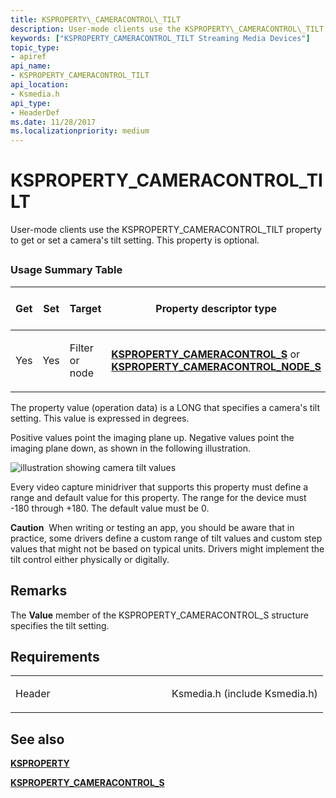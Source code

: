 ```yaml
---
title: KSPROPERTY\_CAMERACONTROL\_TILT
description: User-mode clients use the KSPROPERTY\_CAMERACONTROL\_TILT property to get or set a camera's tilt setting. This property is optional.
keywords: ["KSPROPERTY_CAMERACONTROL_TILT Streaming Media Devices"]
topic_type:
- apiref
api_name:
- KSPROPERTY_CAMERACONTROL_TILT
api_location:
- Ksmedia.h
api_type:
- HeaderDef
ms.date: 11/28/2017
ms.localizationpriority: medium
---
```


# KSPROPERTY\_CAMERACONTROL\_TILT


User-mode clients use the KSPROPERTY\_CAMERACONTROL\_TILT property to get or set a camera's tilt setting. This property is optional.

## <span id="ddk_ksproperty_cameracontrol_tilt_ks"></span><span id="DDK_KSPROPERTY_CAMERACONTROL_TILT_KS"></span>


### Usage Summary Table

<table>
<colgroup>
<col width="20%" />
<col width="20%" />
<col width="20%" />
<col width="20%" />
<col width="20%" />
</colgroup>
<thead>
<tr class="header">
<th>Get</th>
<th>Set</th>
<th>Target</th>
<th>Property descriptor type</th>
<th>Property value type</th>
</tr>
</thead>
<tbody>
<tr class="odd">
<td><p>Yes</p></td>
<td><p>Yes</p></td>
<td><p>Filter or node</p></td>
<td><p><a href="/windows-hardware/drivers/ddi/ksmedia/ns-ksmedia-ksproperty_cameracontrol_s" data-raw-source="[&lt;strong&gt;KSPROPERTY_CAMERACONTROL_S&lt;/strong&gt;](/windows-hardware/drivers/ddi/ksmedia/ns-ksmedia-ksproperty_cameracontrol_s)"><strong>KSPROPERTY_CAMERACONTROL_S</strong></a> or <a href="/windows-hardware/drivers/ddi/ksmedia/ns-ksmedia-ksproperty_cameracontrol_node_s" data-raw-source="[&lt;strong&gt;KSPROPERTY_CAMERACONTROL_NODE_S&lt;/strong&gt;](/windows-hardware/drivers/ddi/ksmedia/ns-ksmedia-ksproperty_cameracontrol_node_s)"><strong>KSPROPERTY_CAMERACONTROL_NODE_S</strong></a></p></td>
<td><p>LONG</p></td>
</tr>
</tbody>
</table>

 

The property value (operation data) is a LONG that specifies a camera's tilt setting. This value is expressed in degrees.

Positive values point the imaging plane up. Negative values point the imaging plane down, as shown in the following illustration.

![illustration showing camera tilt values](images/cam-tilt-1.png)

Every video capture minidriver that supports this property must define a range and default value for this property. The range for the device must -180 through +180. The default value must be 0.

**Caution**  When writing or testing an app, you should be aware that in practice, some drivers define a custom range of tilt values and custom step values that might not be based on typical units. Drivers might implement the tilt control either physically or digitally.

 

## Remarks

The **Value** member of the KSPROPERTY\_CAMERACONTROL\_S structure specifies the tilt setting.

## Requirements

<table>
<colgroup>
<col width="50%" />
<col width="50%" />
</colgroup>
<tbody>
<tr class="odd">
<td><p>Header</p></td>
<td>Ksmedia.h (include Ksmedia.h)</td>
</tr>
</tbody>
</table>

## See also


[**KSPROPERTY**](/windows-hardware/drivers/ddi/ks/ns-ks-ksidentifier)

[**KSPROPERTY\_CAMERACONTROL\_S**](/windows-hardware/drivers/ddi/ksmedia/ns-ksmedia-ksproperty_cameracontrol_s)

